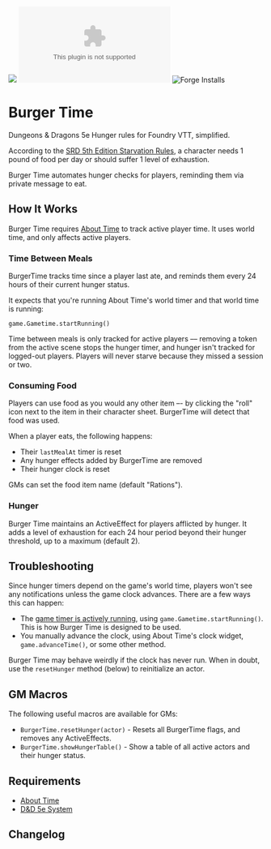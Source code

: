 ![](https://img.shields.io/badge/Foundry-v0.7.10-informational)
![Latest Release Download Count](https://img.shields.io/github/downloads/scottburton11/burger-time/latest/module.zip)
![Forge Installs](https://img.shields.io/badge/dynamic/json?label=Forge%20Installs&query=package.installs&suffix=%25&url=https%3A%2F%2Fforge-vtt.com%2Fapi%2Fbazaar%2Fpackage%2Fburger-time&colorB=4aa94a)

# Burger Time

Dungeons & Dragons 5e Hunger rules for Foundry VTT, simplified.

According to the [SRD 5th Edition Starvation Rules](https://www.5esrd.com/gamemastering/hazards/starvation/), a character needs 1 pound of food per day or should suffer 1 level of exhaustion.

Burger Time automates hunger checks for players, reminding them via private message to eat.
## How It Works
Burger Time requires [About Time](https://gitlab.com/tposney/about-time) to track active player time. It uses world time, and only affects active players. 

### Time Between Meals
BurgerTime tracks time since a player last ate, and reminds them every 24 hours of their current hunger status. 

It expects that you're running About Time's world timer and that world time is running:
```
game.Gametime.startRunning()
```
Time between meals is only tracked for active players –– removing a token from the active scene stops the hunger timer, and hunger isn't tracked for logged-out players. Players will never starve because they missed a session or two. 
### Consuming Food
Players can use food as you would any other item –- by clicking the "roll" icon next to the item in their character sheet. BurgerTime will detect that food was used.

When a player eats, the following happens:

* Their `lastMealAt` timer is reset
* Any hunger effects added by BurgerTime are removed
* Their hunger clock is reset

GMs can set the food item name (default "Rations").
### Hunger
Burger Time maintains an ActiveEffect for players afflicted by hunger. It adds a level of exhaustion for each 24 hour period beyond their hunger threshold, up to a maximum (default 2).

## Troubleshooting
Since hunger timers depend on the game's world time, players won't see any notifications unless the game clock advances. There are a few ways this can happen:

* The [game timer is actively running](https://gitlab.com/tposney/about-time/-/blob/master/GettingStarted.md#time-passing), using `game.Gametime.startRunning()`. This is how Burger Time is designed to be used.
* You manually advance the clock, using About Time's clock widget, `game.advanceTime()`, or some other method.

Burger Time may behave weirdly if the clock has never run. When in doubt, use the `resetHunger` method (below) to reinitialize an actor. 
## GM Macros
The following useful macros are available for GMs:
* `BurgerTime.resetHunger(actor)` - Resets all BurgerTime flags, and removes any ActiveEffects.
* `BurgerTime.showHungerTable()` - Show a table of all active actors and their hunger status.
## Requirements

* [About Time](https://gitlab.com/tposney/about-time)
* [D&D 5e System]()

## Changelog

